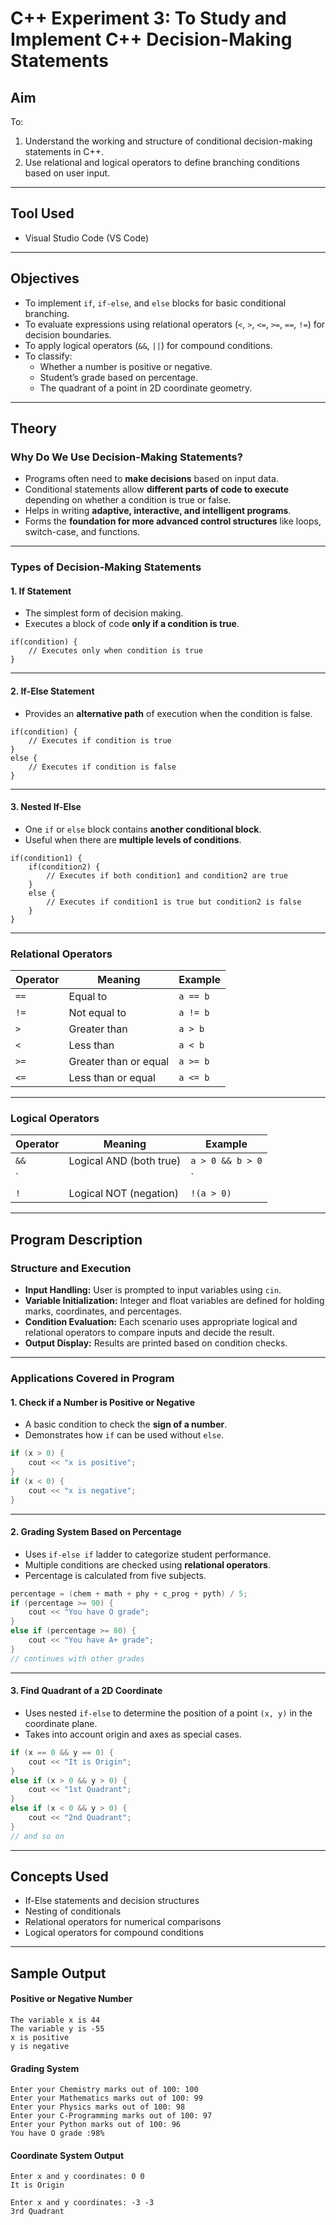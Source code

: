 # C++ Experiment 3: To Study and Implement C++ Decision-Making Statements

## Aim

To:
1. Understand the working and structure of conditional decision-making statements in C++.
2. Use relational and logical operators to define branching conditions based on user input.

---

## Tool Used

- Visual Studio Code (VS Code)

---

## Objectives

- To implement `if`, `if-else`, and `else` blocks for basic conditional branching.
- To evaluate expressions using relational operators (`<`, `>`, `<=`, `>=`, `==`, `!=`) for decision boundaries.
- To apply logical operators (`&&`, `||`) for compound conditions.
- To classify:
  - Whether a number is positive or negative.
  - Student’s grade based on percentage.
  - The quadrant of a point in 2D coordinate geometry.

---

## Theory

### Why Do We Use Decision-Making Statements?

- Programs often need to **make decisions** based on input data.
- Conditional statements allow **different parts of code to execute** depending on whether a condition is true or false.
- Helps in writing **adaptive, interactive, and intelligent programs**.
- Forms the **foundation for more advanced control structures** like loops, switch-case, and functions.

---

### Types of Decision-Making Statements

#### 1. If Statement
- The simplest form of decision making.
- Executes a block of code **only if a condition is true**.

```
if(condition) {
    // Executes only when condition is true
}
```
--- 

#### 2. If-Else Statement
- Provides an **alternative path** of execution when the condition is false.

```
if(condition) {
    // Executes if condition is true
}
else {
    // Executes if condition is false
}
```
--- 

#### 3. Nested If-Else
- One `if` or `else` block contains **another conditional block**.
- Useful when there are **multiple levels of conditions**.

```
if(condition1) {
    if(condition2) {
        // Executes if both condition1 and condition2 are true
    }
    else {
        // Executes if condition1 is true but condition2 is false
    }
}
```

---

### Relational Operators

| Operator | Meaning              | Example     |
|----------|----------------------|-------------|
| `==`     | Equal to             | `a == b`    |
| `!=`     | Not equal to         | `a != b`    |
| `>`      | Greater than         | `a > b`     |
| `<`      | Less than            | `a < b`     |
| `>=`     | Greater than or equal| `a >= b`    |
| `<=`     | Less than or equal   | `a <= b`    |

---

### Logical Operators

| Operator | Meaning                       | Example             |
|----------|-------------------------------|---------------------|
| `&&`     | Logical AND (both true)       | `a > 0 && b > 0`    |
| `||`     | Logical OR (at least one true)| `a > 0 || b > 0`    |
| `!`      | Logical NOT (negation)        | `!(a > 0)`          |


---

## Program Description

### Structure and Execution

- **Input Handling:** User is prompted to input variables using `cin`.
- **Variable Initialization:** Integer and float variables are defined for holding marks, coordinates, and percentages.
- **Condition Evaluation:** Each scenario uses appropriate logical and relational operators to compare inputs and decide the result.
- **Output Display:** Results are printed based on condition checks.

---

### Applications Covered in Program

#### 1. Check if a Number is Positive or Negative

- A basic condition to check the **sign of a number**.
- Demonstrates how `if` can be used without `else`.

```cpp
if (x > 0) {
    cout << "x is positive";
}
if (x < 0) {
    cout << "x is negative";
}
```
--- 

#### 2. Grading System Based on Percentage

- Uses `if-else if` ladder to categorize student performance.
- Multiple conditions are checked using **relational operators**.
- Percentage is calculated from five subjects.

```cpp
percentage = (chem + math + phy + c_prog + pyth) / 5;
if (percentage >= 90) {
    cout << "You have O grade";
}
else if (percentage >= 80) {
    cout << "You have A+ grade";
}
// continues with other grades
```
--- 

#### 3. Find Quadrant of a 2D Coordinate

- Uses nested `if-else` to determine the position of a point `(x, y)` in the coordinate plane.
- Takes into account origin and axes as special cases.

```cpp
if (x == 0 && y == 0) {
    cout << "It is Origin";
}
else if (x > 0 && y > 0) {
    cout << "1st Quadrant";
}
else if (x < 0 && y > 0) {
    cout << "2nd Quadrant";
}
// and so on
```

---

## Concepts Used

- If-Else statements and decision structures
- Nesting of conditionals
- Relational operators for numerical comparisons
- Logical operators for compound conditions

---

## Sample Output

#### Positive or Negative Number
```
The variable x is 44
The variable y is -55
x is positive
y is negative
```

#### Grading System
```
Enter your Chemistry marks out of 100: 100
Enter your Mathematics marks out of 100: 99
Enter your Physics marks out of 100: 98
Enter your C-Programming marks out of 100: 97
Enter your Python marks out of 100: 96
You have O grade :98%
```

#### Coordinate System Output
```
Enter x and y coordinates: 0 0
It is Origin
```
```
Enter x and y coordinates: -3 -3
3rd Quadrant
```
